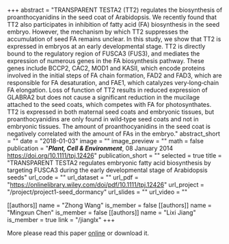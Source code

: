 +++
abstract = "TRANSPARENT TESTA2 (TT2) regulates the biosynthesis of proanthocyanidins in the seed coat of Arabidopsis. We recently found that TT2 also participates in inhibition of fatty acid (FA) biosynthesis in the seed embryo. However, the mechanism by which TT2 suppresses the accumulation of seed FA remains unclear. In this study, we show that TT2 is expressed in embryos at an early developmental stage. TT2 is directly bound to the regulatory region of FUSCA3 (FUS3), and mediates the expression of numerous genes in the FA biosynthesis pathway. These genes include BCCP2, CAC2, MOD1 and KASII, which encode proteins involved in the initial steps of FA chain formation, FAD2 and FAD3, which are responsible for FA desaturation, and FAE1, which catalyzes very‐long‐chain FA elongation. Loss of function of TT2 results in reduced expression of GLABRA2 but does not cause a significant reduction in the mucilage attached to the seed coats, which competes with FA for photosynthates. TT2 is expressed in both maternal seed coats and embryonic tissues, but proanthocyanidins are only found in wild‐type seed coats and not in embryonic tissues. The amount of proanthocyanidins in the seed coat is negatively correlated with the amount of FAs in the embryo."
abstract_short = ""
date = "2018-01-03"
image = ""
image_preview = ""
math = false
publication = "***Plant, Cell & Environment***, 08 January 2014 https://doi.org/10.1111/tpj.12426"
publication_short = ""
selected = true
title = "TRANSPARENT TESTA2 regulates embryonic fatty acid biosynthesis by targeting FUSCA3 during the early developmental stage of Arabidopsis seeds"
url_code = ""
url_dataset = ""
url_pdf = "https://onlinelibrary.wiley.com/doi/pdf/10.1111/tpj.12426"
url_project = "/project/project1-seed_dormancy"
url_slides = ""
url_video = ""

[[authors]]
    name = "Zhong Wang"
    is_member = false
[[authors]]
    name = "Mingxun Chen"
    is_member = false
[[authors]]
    name = "Lixi Jiang"
    is_member = true
    link = "/jianglx"
+++


More please read this paper [online](https://onlinelibrary.wiley.com/doi/pdf/10.1111/tpj.12426) or download it.


